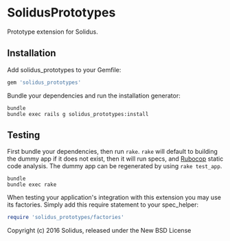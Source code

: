 SolidusPrototypes
================

Prototype extension for Solidus.

Installation
------------

Add solidus_prototypes to your Gemfile:

```ruby
gem 'solidus_prototypes'
```

Bundle your dependencies and run the installation generator:

```shell
bundle
bundle exec rails g solidus_prototypes:install
```

Testing
-------

First bundle your dependencies, then run `rake`. `rake` will default to building the dummy app if it does not exist, then it will run specs, and [Rubocop](https://github.com/bbatsov/rubocop) static code analysis. The dummy app can be regenerated by using `rake test_app`.

```shell
bundle
bundle exec rake
```

When testing your application's integration with this extension you may use its factories.
Simply add this require statement to your spec_helper:

```ruby
require 'solidus_prototypes/factories'
```

Copyright (c) 2016 Solidus, released under the New BSD License
